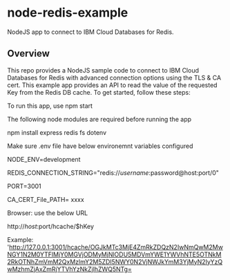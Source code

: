 # node-redis-example
NodeJS app to connect to IBM Cloud Databases for Redis.

## Overview
This repo provides a NodeJS sample code to connect to IBM Cloud Databases for Redis with advanced connection options using the TLS & CA cert.   This example app provides an API to read the value of the requested Key from the Redis DB cache.   To get started, follow these steps:

To run this app, use npm start 

The following node modules are required before running the app

npm install express redis fs dotenv 

Make sure .env file have below environemnt variables configured

NODE_ENV=development

REDIS_CONNECTION_STRING="redis://$username:$password@host:port/0"

PORT=3001

CA_CERT_File_PATH= xxxx

Browser:  use the below URL

http://$host:$port/hcache/$hKey

Example: 'http://127.0.0.1:3001/hcache/OGJkMTc3MjE4ZmRkZDQzN2IwNmQwM2MwNGY1N2M0YTFlMjY0MGVjODMyMjNlODU5MDVmYWE1YWVhNTE5OTNkM2RkOTNhZmVmM2QxMzlmY2M5ZDI5NWY0N2VjNWJkYmM3YjMyN2IyYzQwMzhmZjAxZmRjYTVhYzNkZjlhZWQ5NTg=
